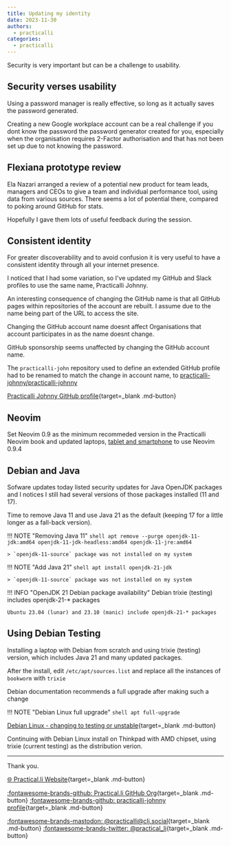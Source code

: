 ```yaml
---
title: Updating my identity
date: 2023-11-30
authors:
  - practicalli
categories:
  - practicalli
---
```


Security is very important but can be a challenge to usability.

<!-- more -->

## Security verses usability

Using a password manager is really effective, so long as it actually saves the password generated.

Creating a new Google workplace account can be a real challenge if you dont know the password the password generator created for you, especially when the organisation requires 2-Factor authorisation and that has not been set up due to not knowing the password.


## Flexiana prototype review

Ela Nazari arranged a review of a potential new product for team leads, managers and CEOs to give a team and individual performance tool, using data from various sources.  There seems a lot of potential there, compared to poking around GitHub for stats.

Hopefully I gave them lots of useful feedback during the session.


## Consistent identity

For greater discoverability and to avoid confusion it is very useful to have a consistent identity through all your internet presence.

I noticed that I had some variation, so I've updated my GitHub and Slack profiles to use the same name, Practicalli Johnny.

An interesting consequence of changing the GitHub name is that all GitHub pages within repositories of the account are rebuilt.  I assume due to the name being part of the URL to access the site.

Changing the GitHub account name doesnt affect Organisations that account participates in as the name doesnt change.

GitHub sponsorship seems unaffected by changing the GitHub account name.

The `practicalli-john` repository used to define an extended GitHub profile had to be renamed to match the change in account name, to [practicalli-johnny/practicalli-johnny](https://github.com/practicalli-johnny/practicalli-johnny)

[Practicalli Johnny GitHub profile](https://github.com/practicalli-johnny){target=_blank .md-button}


## Neovim

Set Neovim 0.9 as the minimum recommeded version in the Practicalli Neovim book and updated laptops, [tablet and smartphone](https://practical.li/neovim/termux/) to use Neovim 0.9.4


## Debian and Java

Sofware updates today listed security updates for Java OpenJDK packages and I notices I still had several versions of those packages installed (11 and 17).

Time to remove Java 11 and use Java 21 as the default (keeping 17 for a little longer as a fall-back version).

!!! NOTE "Removing Java 11"
    ```shell
    apt remove --purge openjdk-11-jdk:amd64 openjdk-11-jdk-headless:amd64 openjdk-11-jre:amd64
    ```

    > `openjdk-11-source` package was not installed on my system


!!! NOTE "Add Java 21"
    ```shell
    apt install openjdk-21-jdk
    ```

    > `openjdk-11-source` package was not installed on my system

!!! INFO "OpenJDK 21 Debian package availability"
    Debian trixie (testing) includes openjdk-21-* packages

    Ubuntu 23.04 (lunar) and 23.10 (manic) include openjdk-21-* packages


## Using Debian Testing

Installing a laptop with Debian from scratch and using trixie (testing) version, which includes Java 21 and many updated packages.

After the install, edit `/etc/apt/sources.list` and replace all the instances of `bookworm` with `trixie`

Debian documentation recommends a full upgrade after making such a change

!!! NOTE "Debian Linux full upgrade"
    ```shell
    apt full-upgrade
    ```

[Debian Linux - changing to testing or unstable](https://www.debian.org/doc/manuals/debian-faq/choosing.en.html#s3.1.11){target=_blank .md-button}

Continuing with Debian Linux install on Thinkpad with AMD chipset, using trixie (current testing) as the distribution verion.

---
Thank you.

[:globe_with_meridians: Practical.li Website](https://practical.li){target=_blank .md-button}

[:fontawesome-brands-github: Practical.li GitHub Org](https://github.com/practicalli){target=_blank .md-button}
[:fontawesome-brands-github: practicalli-johnny profile](https://github.com/practicalli-johnny){target=_blank .md-button}

[:fontawesome-brands-mastodon: @practicalli@clj.social](https://clj.social/@practicalli){target=_blank .md-button}
[:fontawesome-brands-twitter: @practical_li](https://twitter.com/practcial_li){target=_blank .md-button}
